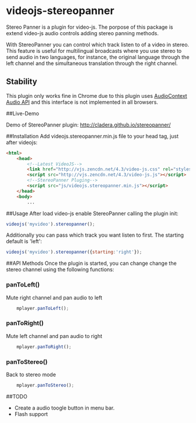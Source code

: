 videojs-stereopanner
==================
Stereo Panner is a plugin for video-js. The porpose of this package is extend video-js audio controls adding stereo panning methods.

With StereoPanner you can control which track listen to of a video in stereo. This feature is useful for multilingual broadcasts where you use stereo to send audio in two languages, for instance, the original language through the left channel and the simultaneous translation through the right channel.

## Stability
This plugin only works fine in Chrome due to this plugin uses [AudioContext Audio API](http://www.w3.org/TR/webaudio/)
and this interface is not implemented in all browsers.

##Live-Demo

Demo of StereoPanner plugin: http://cladera.github.io/stereopanner/

##Installation
Add videojs.stereopanner.min.js file to your head tag, just after videojs:

```html
<html>
	<head>
		<!--Latest VideoJS-->
		<link href="http://vjs.zencdn.net/4.3/video-js.css" rel="stylesheet">
		<script src="http://vjs.zencdn.net/4.3/video-js.js"></script>
		<!--StereoPanner Pluging-->
		<script src="js/videojs.stereopanner.min.js"></script>
	</head>
	<body>
		...
```
##Usage
After load video-js enable StereoPanner calling the plugin init:
```js
videojs('myvideo').stereopanner();
````
Additionally you can pass which track you want listen to first. The starting default is 'left':
```js
videojs('myvideo').stereopanner({starting:'right'});
```

##API Methods
Once the plugin is started, you can change change the stereo channel using the following functions:

### panToLeft() ###

Mute right channel and pan audio to left

```js
	mplayer.panToLeft();
```

### panToRight() ###

Mute left channel and pan audio to right

```js
	mplayer.panToRight();
```

### panToStereo() ###

Back to stereo mode

```js
	mplayer.panToStereo();
```
##TODO
 - Create a audio toogle button in menu bar.
 - Flash support